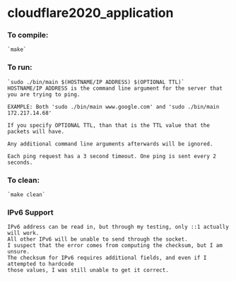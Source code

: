 # cloudflare2020_application

### To compile:
    `make`

### To run:
    `sudo ./bin/main $(HOSTNAME/IP ADDRESS) $(OPTIONAL TTL)` 
    HOSTNAME/IP ADDRESS is the command line argument for the server that you are trying to ping.

    EXAMPLE: Both 'sudo ./bin/main www.google.com' and 'sudo ./bin/main 172.217.14.68'

    If you specify OPTIONAL TTL, than that is the TTL value that the packets will have. 
    
    Any additional command line arguments afterwards will be ignored.

    Each ping request has a 3 second timeout. One ping is sent every 2 seconds.

### To clean:
    `make clean`

### IPv6 Support
    IPv6 address can be read in, but through my testing, only ::1 actually will work.
    All other IPv6 will be unable to send through the socket. 
    I suspect that the error comes from computing the checksum, but I am unsure. 
    The checksum for IPv6 requires additional fields, and even if I attempted to hardcode
    those values, I was still unable to get it correct.
